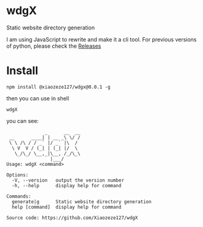 # wdgX

Static website directory generation

I am using JavaScript to rewrite and make it a cli tool. For previous versions of python, please check the [Releases](https://github.com/Xiaozeze127/wdgX/releases)

# Install

```shell
npm install @xiaozeze127/wdgx@0.0.1 -g
```

then you can use in shell

```shell
wdgX
```

you can see:

```shell
              _      __  __
 __      ____| | __ _\ \/ /
 \ \ /\ / / _` |/ _` |\  / 
  \ V  V / (_| | (_| |/  \ 
   \_/\_/ \__,_|\__, /_/\_\
                |___/      
Usage: wdgX <command>

Options:
  -V, --version   output the version number
  -h, --help      display help for command

Commands:
  generate|g      Static website directory generation
  help [command]  display help for command

Source code: https://github.com/Xiaozeze127/wdgX

```
